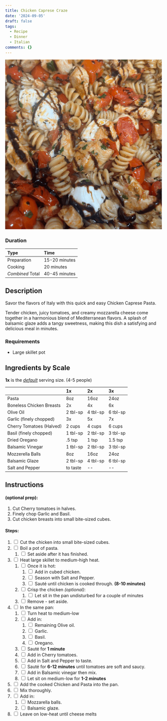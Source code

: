 ```yaml
---
title: Chicken Caprese Craze
date: '2024-09-05'
draft: false
tags:
  - Recipe
  - Dinner
  - Italian
comments: {}
---
```

![img](/uploads/recipes/chicken-caprese.png)
<!--more-->

### Duration

| Type             | Time          |
| ---------------- | ------------- |
| Preparation      | 15-20 minutes |
| Cooking          | 20 minutes    |
| _Combined_ Total | 40-45 minutes |

## Description

Savor the flavors of Italy with this quick and easy Chicken Caprese Pasta.

Tender chicken, juicy tomatoes, and creamy mozzarella cheese come together in a
harmonious blend of Mediterranean flavors. A splash of balsamic glaze adds a
tangy sweetness, making this dish a satisfying and delicious meal in minutes.

### Requirements

- Large skillet pot

## Ingredients by Scale

**1x** is the <span style="text-decoration: underline">_default_</span> serving
size. (4-5 people)

|                          | 1x       | 2x       | 3x       |
| ------------------------ | -------- | -------- | -------- |
| Pasta                    | 8oz      | 16oz     | 24oz     |
| Boneless Chicken Breasts | 2x       | 4x       | 6x       |
| Olive Oil                | 2 tbl-sp | 4 tbl-sp | 6 tbl-sp |
| Garlic (finely chopped)  | 3x       | 5x       | 7x       |
| Cherry Tomatoes (Halved) | 2 cups   | 4 cups   | 6 cups   |
| Basil (finely chopped)   | 1 tbl-sp | 2 tbl-sp | 3 tbl-sp |
| Dried Oregano            | .5 tsp   | 1 tsp    | 1.5 tsp  |
| Balsamic Vinegar         | 1 tbl-sp | 2 tbl-sp | 3 tbl-sp |
| Mozzerella Balls         | 8oz      | 16oz     | 24oz     |
| Balsamic Glaze           | 2 tbl-sp | 4 tbl-sp | 6 tbl-sp |
| Salt and Pepper          | to taste | --       | --       |

## Instructions

#### (optional prep):

1. Cut Cherry tomatoes in halves.
2. Finely chop Garlic and Basil.
3. Cut chicken breasts into small bite-sized cubes.

#### Steps:

1. <input type="checkbox" id="step1" onchange="toggleStrike(this, 'step1-text')" /> <span id="step1-text">Cut the chicken into small bite-sized cubes.</span>
2. <input type="checkbox" id="step2" onchange="toggleStrike(this, 'step2-text')" /> <span id="step2-text">Boil a pot of pasta.</span>
   1. <input type="checkbox" id="step2-1" onchange="toggleStrike(this, 'step2-1-text')" /> <span id="step2-1-text">Set aside after it has finished.</span>
3. <input type="checkbox" id="step3" onchange="toggleStrike(this, 'step3-text')" /> <span id="step3-text">Heat large skillet to medium-high heat.</span>
   1. <input type="checkbox" id="step3-1" onchange="toggleStrike(this, 'step3-1-text')" /> <span id="step3-1-text">Once it is hot:</span>
      1. <input type="checkbox" id="step3-1-1" onchange="toggleStrike(this, 'step3-1-1-text')" /> <span id="step3-1-1-text">Add in cubed chicken.</span>
      2. <input type="checkbox" id="step3-1-2" onchange="toggleStrike(this, 'step3-1-2-text')" /> <span id="step3-1-2-text">Season with Salt and Pepper.</span>
      3. <input type="checkbox" id="step3-1-3" onchange="toggleStrike(this, 'step3-1-3-text')" /> <span id="step3-1-3-text">Sauté until chicken is cooked through. **(8-10 minutes)**</span>
   2. <input type="checkbox" id="step3-2" onchange="toggleStrike(this, 'step3-2-text')" /> <span id="step3-2-text">Crisp the chicken _(optional)_:</span>
      1. <input type="checkbox" id="step3-2-1" onchange="toggleStrike(this, 'step3-2-1-text')" /> <span id="step3-2-1-text">Let sit in the pan undisturbed for a couple of minutes</span>
   3. <input type="checkbox" id="step3-3" onchange="toggleStrike(this, 'step3-3-text')" /> <span id="step3-3-text">Remove - set aside.</span>
4. <input type="checkbox" id="step4" onchange="toggleStrike(this, 'step4-text')" /> <span id="step4-text">In the same pan:</span>
   1. <input type="checkbox" id="step4-1" onchange="toggleStrike(this, 'step4-1-text')" /> <span id="step4-1-text">Turn heat to medium-low</span>
   2. <input type="checkbox" id="step4-2" onchange="toggleStrike(this, 'step4-2-text')" /> <span id="step4-2-text">Add in:</span>
      1. <input type="checkbox" id="step4-2-1" onchange="toggleStrike(this, 'step4-2-1-text')" /> <span id="step4-2-1-text">Remaining Olive oil.</span>
      2. <input type="checkbox" id="step4-2-2" onchange="toggleStrike(this, 'step4-2-2-text')" /> <span id="step4-2-2-text">Garlic.</span>
      3. <input type="checkbox" id="step4-2-3" onchange="toggleStrike(this, 'step4-2-3-text')" /> <span id="step4-2-3-text">Basil.</span>
      4. <input type="checkbox" id="step4-2-4" onchange="toggleStrike(this, 'step4-2-4-text')" /> <span id="step4-2-4-text">Oregano.</span>
   3. <input type="checkbox" id="step4-3" onchange="toggleStrike(this, 'step4-3-text')" /> <span id="step4-3-text">Sauté for **1 minute**</span>
   4. <input type="checkbox" id="step4-4" onchange="toggleStrike(this, 'step4-4-text')" /> <span id="step4-4-text">Add in Cherry tomatoes.</span>
   5. <input type="checkbox" id="step4-5" onchange="toggleStrike(this, 'step4-5-text')" /> <span id="step4-5-text">Add in Salt and Pepper to taste.</span>
   6. <input type="checkbox" id="step4-6" onchange="toggleStrike(this, 'step4-6-text')" /> <span id="step4-6-text">Sauté for **6-12 minutes** until tomatoes are soft and saucy.</span>
   7. <input type="checkbox" id="step4-7" onchange="toggleStrike(this, 'step4-7-text')" /> <span id="step4-7-text">Add in Balsamic vinegar then mix.</span>
   8. <input type="checkbox" id="step4-8" onchange="toggleStrike(this, 'step4-8-text')" /> <span id="step4-8-text">Let sit on medium-low for **1-2 minutes**</span>
5. <input type="checkbox" id="step5" onchange="toggleStrike(this, 'step5-text')" /> <span id="step5-text">Add the cooked Chicken and Pasta into the pan.</span>
6. <input type="checkbox" id="step6" onchange="toggleStrike(this, 'step6-text')" /> <span id="step6-text">Mix thoroughly.</span>
7. <input type="checkbox" id="step7" onchange="toggleStrike(this, 'step7-text')" /> <span id="step7-text">Add in:</span>
   1. <input type="checkbox" id="step7-1" onchange="toggleStrike(this, 'step7-1-text')" /> <span id="step7-1-text">Mozzarella balls.</span>
   2. <input type="checkbox" id="step7-2" onchange="toggleStrike(this, 'step7-2-text')" /> <span id="step7-2-text">Balsamic glaze.</span>
8. <input type="checkbox" id="step8" onchange="toggleStrike(this, 'step8-text')" /> <span id="step8-text">Leave on low-heat until cheese melts</span>

<style>
  th {
    text-align: left;
    border-bottom: 1px solid var(--color-highlight);
  }

  table tbody tr:nth-child(odd) {
    background-color: var(--color-background);
  }

  table tbody tr:nth-child(even) {
    background-color: var(--color-highlight);
  }
</style>
